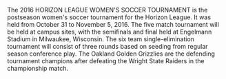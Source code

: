 The 2016 HORIZON LEAGUE WOMEN'S SOCCER TOURNAMENT is the postseason women's soccer tournament for the Horizon League. It was held from October 31 to November 5, 2016. The five match tournament will be held at campus sites, with the semifinals and final held at Engelmann Stadium in Milwaukee, Wisconsin. The six team single-elimination tournament will consist of three rounds based on seeding from regular season conference play. The Oakland Golden Grizzlies are the defending tournament champions after defeating the Wright State Raiders in the championship match.
